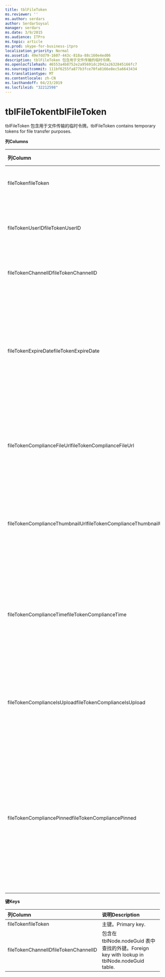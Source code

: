 ```yaml
---
title: tblFileToken
ms.reviewer: ''
ms.author: serdars
author: SerdarSoysal
manager: serdars
ms.date: 3/9/2015
ms.audience: ITPro
ms.topic: article
ms.prod: skype-for-business-itpro
localization_priority: Normal
ms.assetid: 49e7dd79-1607-443c-818a-88c160e4ed06
description: tblFileToken 包含用于文件传输的临时令牌。
ms.openlocfilehash: 46553a4b8752e2a95691dc2042a2632845166fc7
ms.sourcegitcommit: 111bf6255fa877b3fce70fa8166e8ec5a6643434
ms.translationtype: MT
ms.contentlocale: zh-CN
ms.lasthandoff: 04/23/2019
ms.locfileid: "32212598"
---
```

# <a name="tblfiletoken"></a><span data-ttu-id="4e342-103">tblFileToken</span><span class="sxs-lookup"><span data-stu-id="4e342-103">tblFileToken</span></span>
 
<span data-ttu-id="4e342-104">tblFileToken 包含用于文件传输的临时令牌。</span><span class="sxs-lookup"><span data-stu-id="4e342-104">tblFileToken contains temporary tokens for file transfer purposes.</span></span>
  
<span data-ttu-id="4e342-105">**列**</span><span class="sxs-lookup"><span data-stu-id="4e342-105">**Columns**</span></span>

|<span data-ttu-id="4e342-106">**列**</span><span class="sxs-lookup"><span data-stu-id="4e342-106">**Column**</span></span>|<span data-ttu-id="4e342-107">**类型**</span><span class="sxs-lookup"><span data-stu-id="4e342-107">**Type**</span></span>|<span data-ttu-id="4e342-108">**说明**</span><span class="sxs-lookup"><span data-stu-id="4e342-108">**Description**</span></span>|
|:-----|:-----|:-----|
|<span data-ttu-id="4e342-109">fileToken</span><span class="sxs-lookup"><span data-stu-id="4e342-109">fileToken</span></span>  <br/> |<span data-ttu-id="4e342-110">nvarchar (50)，不为 null</span><span class="sxs-lookup"><span data-stu-id="4e342-110">nvarchar (50), not null</span></span>  <br/> |<span data-ttu-id="4e342-111">唯一的令牌 (GUID)。</span><span class="sxs-lookup"><span data-stu-id="4e342-111">Unique token (a GUID).</span></span>  <br/> |
|<span data-ttu-id="4e342-112">fileTokenUserID</span><span class="sxs-lookup"><span data-stu-id="4e342-112">fileTokenUserID</span></span>  <br/> |<span data-ttu-id="4e342-113">int，不为 null</span><span class="sxs-lookup"><span data-stu-id="4e342-113">int, not null</span></span>  <br/> |<span data-ttu-id="4e342-114">要传输文件的主体的 ID。</span><span class="sxs-lookup"><span data-stu-id="4e342-114">ID of the principal that is transferring the file.</span></span>  <br/> |
|<span data-ttu-id="4e342-115">fileTokenChannelID</span><span class="sxs-lookup"><span data-stu-id="4e342-115">fileTokenChannelID</span></span>  <br/> |<span data-ttu-id="4e342-116">GUID，不为 null</span><span class="sxs-lookup"><span data-stu-id="4e342-116">GUID, not null</span></span>  <br/> |<span data-ttu-id="4e342-117">聊天室节点的 GUID。</span><span class="sxs-lookup"><span data-stu-id="4e342-117">GUID of the chat room node.</span></span>  <br/> |
|<span data-ttu-id="4e342-118">fileTokenExpireDate</span><span class="sxs-lookup"><span data-stu-id="4e342-118">fileTokenExpireDate</span></span>  <br/> |<span data-ttu-id="4e342-119">datetime，不为 null</span><span class="sxs-lookup"><span data-stu-id="4e342-119">datetime, not null</span></span>  <br/> |<span data-ttu-id="4e342-120">过期时间。</span><span class="sxs-lookup"><span data-stu-id="4e342-120">Expiration time.</span></span> <span data-ttu-id="4e342-121">（令牌过期后 30 分钟，除非固定 （请参阅此列中的以下说明）。</span><span class="sxs-lookup"><span data-stu-id="4e342-121">(Tokens expire after 30 minutes, unless pinned (see the following descriptions in this column).</span></span>  <br/> |
|<span data-ttu-id="4e342-122">fileTokenComplianceFileUrl</span><span class="sxs-lookup"><span data-stu-id="4e342-122">fileTokenComplianceFileUrl</span></span>  <br/> |<span data-ttu-id="4e342-123">nvarchar(256)</span><span class="sxs-lookup"><span data-stu-id="4e342-123">nvarchar(256)</span></span>  <br/> |<span data-ttu-id="4e342-124">已传输文件 （用于合规性服务） 的 URL。</span><span class="sxs-lookup"><span data-stu-id="4e342-124">URL of the transferred file (for Compliance service use).</span></span>  <br/> |
|<span data-ttu-id="4e342-125">fileTokenComplianceThumbnailUrl</span><span class="sxs-lookup"><span data-stu-id="4e342-125">fileTokenComplianceThumbnailUrl</span></span>  <br/> |<span data-ttu-id="4e342-126">nvarchar(256)</span><span class="sxs-lookup"><span data-stu-id="4e342-126">nvarchar(256)</span></span>  <br/> |<span data-ttu-id="4e342-127">已传输文件 （用于合规性服务） 的缩略图的 URL。</span><span class="sxs-lookup"><span data-stu-id="4e342-127">URL of the thumbnail for the transferred file (for Compliance service use).</span></span>  <br/> |
|<span data-ttu-id="4e342-128">fileTokenComplianceTime</span><span class="sxs-lookup"><span data-stu-id="4e342-128">fileTokenComplianceTime</span></span>  <br/> |<span data-ttu-id="4e342-129">datetime2</span><span class="sxs-lookup"><span data-stu-id="4e342-129">datetime2</span></span>  <br/> |<span data-ttu-id="4e342-130">（用于合规性服务） 的实际文件传输操作的时间戳。</span><span class="sxs-lookup"><span data-stu-id="4e342-130">Timestamp for the actual file transfer operation (for Compliance service use).</span></span>  <br/> |
|<span data-ttu-id="4e342-131">fileTokenComplianceIsUpload</span><span class="sxs-lookup"><span data-stu-id="4e342-131">fileTokenComplianceIsUpload</span></span>  <br/> |<span data-ttu-id="4e342-132">bit</span><span class="sxs-lookup"><span data-stu-id="4e342-132">bit</span></span>  <br/> |<span data-ttu-id="4e342-133">True 如果上载;则为 false （用于合规性服务） 下载。</span><span class="sxs-lookup"><span data-stu-id="4e342-133">True if upload; False if download (for Compliance service use).</span></span>  <br/> |
|<span data-ttu-id="4e342-134">fileTokenCompliancePinned</span><span class="sxs-lookup"><span data-stu-id="4e342-134">fileTokenCompliancePinned</span></span>  <br/> |<span data-ttu-id="4e342-135">bit，不为 null</span><span class="sxs-lookup"><span data-stu-id="4e342-135">bit, not null</span></span>  <br/> |<span data-ttu-id="4e342-136">如果固定令牌，则为 true。</span><span class="sxs-lookup"><span data-stu-id="4e342-136">True if token is pinned.</span></span> <span data-ttu-id="4e342-137">它用于保留标记的表中，直到合规性服务有机会从中检索相关字段。</span><span class="sxs-lookup"><span data-stu-id="4e342-137">It's used to keep the token in the table until Compliance service has a chance to retrieve the relevant fields from it.</span></span>  <br/> |
   
<span data-ttu-id="4e342-138">**键**</span><span class="sxs-lookup"><span data-stu-id="4e342-138">**Keys**</span></span>

|<span data-ttu-id="4e342-139">**列**</span><span class="sxs-lookup"><span data-stu-id="4e342-139">**Column**</span></span>|<span data-ttu-id="4e342-140">**说明**</span><span class="sxs-lookup"><span data-stu-id="4e342-140">**Description**</span></span>|
|:-----|:-----|
|<span data-ttu-id="4e342-141">fileToken</span><span class="sxs-lookup"><span data-stu-id="4e342-141">fileToken</span></span>  <br/> |<span data-ttu-id="4e342-142">主键。</span><span class="sxs-lookup"><span data-stu-id="4e342-142">Primary key.</span></span>  <br/> |
|<span data-ttu-id="4e342-143">fileTokenChannelID</span><span class="sxs-lookup"><span data-stu-id="4e342-143">fileTokenChannelID</span></span>  <br/> |<span data-ttu-id="4e342-144">包含在 tblNode.nodeGuid 表中查找的外键。</span><span class="sxs-lookup"><span data-stu-id="4e342-144">Foreign key with lookup in tblNode.nodeGuid table.</span></span>  <br/> |
   

